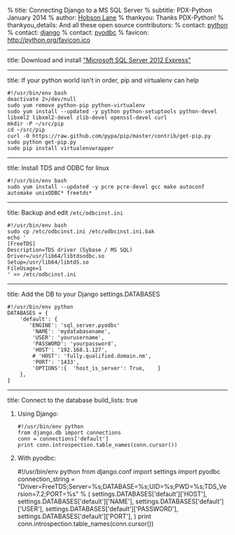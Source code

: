 % title: Connecting Django to a MS SQL Server
% subtitle: PDX-Python January 2014
% author: [Hobson Lane](http://github.com/hobsonlane)
% thankyou: Thanks PDX-Python!
% thankyou_details: And all these open source contributors:
% contact: [python](python.org)
% contact: [django](djangoproject.org)
% contact: [pyodbc](pypi.python.org/pypi/pyodbc)
% favicon: http://python.org/favicon.ico

---
title: Download and install ["Microsoft SQL Server 2012 Express"](http://www.microsoft.com/en-us/download/details.aspx?id=29062)

---
title: If your python world isn't in order, pip and virtualenv can help

    #!/usr/bin/env bash
    deactivate 2>/dev/null
    sudo yum remove python-pip python-virtualenv
    sudo yum install --updated -y python python-setuptools python-devel libxml2 libxml2-devel zlib-devel openssl-devel curl
    mkdir -P ~/src/pip
    cd ~/src/pip
    curl -O https://raw.github.com/pypa/pip/master/contrib/get-pip.py
    sudo python get-pip.py
    sudo pip install virtualenvwrapper

---
title: Install TDS and ODBC for linux 

    #!/usr/bin/env bash
    sudo yum install --updated -y pcre pcre-devel gcc make autoconf automake unixODBC* freetds*

---
title: Backup and edit `/etc/odbcinst.ini`

    #!/usr/bin/env bash
    sudo cp /etc/odbcinst.ini /etc/odbcinst.ini.bak
    echo '
    [FreeTDS]
    Description=TDS driver (Sybase / MS SQL)
    Driver=/usr/lib64/libtdsodbc.so
    Setup=/usr/lib64/libtdS.so
    FileUsage=1
    ' >> /etc/odbcinst.ini

---

title: Add the DB to your Django settings.DATABASES

    #!/usr/bin/env python
    DATABASES = {
        'default': {
           'ENGINE': 'sql_server.pyodbc'  
            'NAME': 'mydatabasename',                 
            'USER': 'yourusername',
            'PASSWORD': 'yourpassword',
            'HOST': '192.168.1.127',
            # 'HOST': 'fully.qualified.domain.nm',
            'PORT': '1433',  
            'OPTIONS':{  'host_is_server': True,    }                
        },
    }

---
title: Connect to the database
build_lists: true

1. Using Django:

    ~~~~~~~~~~~~~~~~~~~~~~~
    #!/usr/bin/env python
    from django.db import connections
    conn = connections['default']
    print conn.introspection.table_names(conn.cursor())
    ~~~~~~~~~~~~~~~~~~~~~~~~~~~

2. With pyodbc:

    #!/usr/bin/env python
    from django.conf import settings
    import pyodbc
    connection_string = "Driver=FreeTDS;Server=%s;DATABASE=%s;UID=%s;PWD=%s;TDS_Version=7.2;PORT=%s" % (
        settings.DATABASES['default']['HOST'], 
        settings.DATABASES['default']['NAME'],
        settings.DATABASES['default']['USER'],
        settings.DATABASES['default']['PASSWORD'],
        settings.DATABASES['default']['PORT'],
        )
    print conn.introspection.table_names(conn.cursor())
